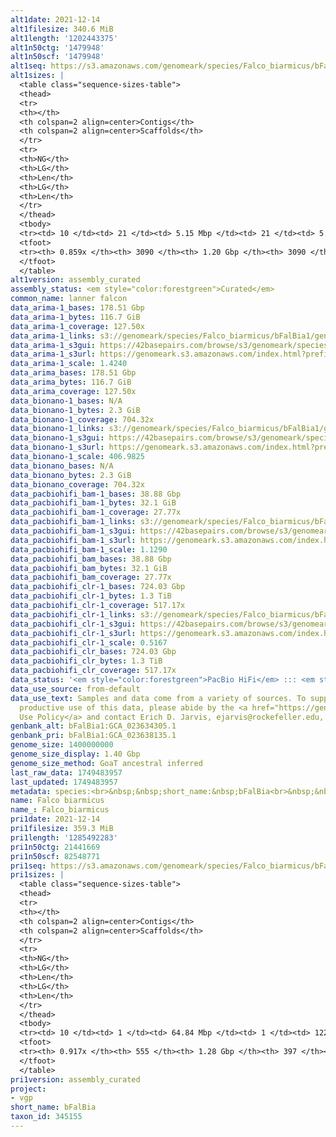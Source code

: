 ```yaml
---
alt1date: 2021-12-14
alt1filesize: 340.6 MiB
alt1length: '1202443375'
alt1n50ctg: '1479948'
alt1n50scf: '1479948'
alt1seq: https://s3.amazonaws.com/genomeark/species/Falco_biarmicus/bFalBia1/assembly_curated/bFalBia1.alt.cur.20211214.fasta.gz
alt1sizes: |
  <table class="sequence-sizes-table">
  <thead>
  <tr>
  <th></th>
  <th colspan=2 align=center>Contigs</th>
  <th colspan=2 align=center>Scaffolds</th>
  </tr>
  <tr>
  <th>NG</th>
  <th>LG</th>
  <th>Len</th>
  <th>LG</th>
  <th>Len</th>
  </tr>
  </thead>
  <tbody>
  <tr><td> 10 </td><td> 21 </td><td> 5.15 Mbp </td><td> 21 </td><td> 5.15 Mbp </td></tr><tr><td> 20 </td><td> 55 </td><td> 3.36 Mbp </td><td> 55 </td><td> 3.36 Mbp </td></tr><tr><td> 30 </td><td> 102 </td><td> 2.61 Mbp </td><td> 102 </td><td> 2.61 Mbp </td></tr><tr><td> 40 </td><td> 165 </td><td> 2.01 Mbp </td><td> 165 </td><td> 2.01 Mbp </td></tr><tr style="background-color:#cccccc;"><td> 50 </td><td> 248 </td><td> 1.48 Mbp </td><td> 248 </td><td> 1.48 Mbp </td></tr><tr><td> 60 </td><td> 362 </td><td> 1.00 Mbp </td><td> 362 </td><td> 1.00 Mbp </td></tr><tr><td> 70 </td><td> 543 </td><td> 0.61 Mbp </td><td> 543 </td><td> 0.61 Mbp </td></tr><tr><td> 80 </td><td> 1027 </td><td> 116.23 Kbp </td><td> 1027 </td><td> 116.23 Kbp </td></tr><tr><td> 90 </td><td> 0 </td><td>  </td><td> 0 </td><td>  </td></tr><tr><td> 100 </td><td> 0 </td><td>  </td><td> 0 </td><td>  </td></tr></tbody>
  <tfoot>
  <tr><th> 0.859x </th><th> 3090 </th><th> 1.20 Gbp </th><th> 3090 </th><th> 1.20 Gbp </th></tr>
  </tfoot>
  </table>
alt1version: assembly_curated
assembly_status: <em style="color:forestgreen">Curated</em>
common_name: lanner falcon
data_arima-1_bases: 178.51 Gbp
data_arima-1_bytes: 116.7 GiB
data_arima-1_coverage: 127.50x
data_arima-1_links: s3://genomeark/species/Falco_biarmicus/bFalBia1/genomic_data/arima/<br>
data_arima-1_s3gui: https://42basepairs.com/browse/s3/genomeark/species/Falco_biarmicus/bFalBia1/genomic_data/arima/
data_arima-1_s3url: https://genomeark.s3.amazonaws.com/index.html?prefix=species/Falco_biarmicus/bFalBia1/genomic_data/arima/
data_arima-1_scale: 1.4240
data_arima_bases: 178.51 Gbp
data_arima_bytes: 116.7 GiB
data_arima_coverage: 127.50x
data_bionano-1_bases: N/A
data_bionano-1_bytes: 2.3 GiB
data_bionano-1_coverage: 704.32x
data_bionano-1_links: s3://genomeark/species/Falco_biarmicus/bFalBia1/genomic_data/bionano/<br>
data_bionano-1_s3gui: https://42basepairs.com/browse/s3/genomeark/species/Falco_biarmicus/bFalBia1/genomic_data/bionano/
data_bionano-1_s3url: https://genomeark.s3.amazonaws.com/index.html?prefix=species/Falco_biarmicus/bFalBia1/genomic_data/bionano/
data_bionano-1_scale: 406.9825
data_bionano_bases: N/A
data_bionano_bytes: 2.3 GiB
data_bionano_coverage: 704.32x
data_pacbiohifi_bam-1_bases: 38.88 Gbp
data_pacbiohifi_bam-1_bytes: 32.1 GiB
data_pacbiohifi_bam-1_coverage: 27.77x
data_pacbiohifi_bam-1_links: s3://genomeark/species/Falco_biarmicus/bFalBia1/genomic_data/pacbio_hifi/<br>
data_pacbiohifi_bam-1_s3gui: https://42basepairs.com/browse/s3/genomeark/species/Falco_biarmicus/bFalBia1/genomic_data/pacbio_hifi/
data_pacbiohifi_bam-1_s3url: https://genomeark.s3.amazonaws.com/index.html?prefix=species/Falco_biarmicus/bFalBia1/genomic_data/pacbio_hifi/
data_pacbiohifi_bam-1_scale: 1.1290
data_pacbiohifi_bam_bases: 38.88 Gbp
data_pacbiohifi_bam_bytes: 32.1 GiB
data_pacbiohifi_bam_coverage: 27.77x
data_pacbiohifi_clr-1_bases: 724.03 Gbp
data_pacbiohifi_clr-1_bytes: 1.3 TiB
data_pacbiohifi_clr-1_coverage: 517.17x
data_pacbiohifi_clr-1_links: s3://genomeark/species/Falco_biarmicus/bFalBia1/genomic_data/pacbio_hifi/<br>
data_pacbiohifi_clr-1_s3gui: https://42basepairs.com/browse/s3/genomeark/species/Falco_biarmicus/bFalBia1/genomic_data/pacbio_hifi/
data_pacbiohifi_clr-1_s3url: https://genomeark.s3.amazonaws.com/index.html?prefix=species/Falco_biarmicus/bFalBia1/genomic_data/pacbio_hifi/
data_pacbiohifi_clr-1_scale: 0.5167
data_pacbiohifi_clr_bases: 724.03 Gbp
data_pacbiohifi_clr_bytes: 1.3 TiB
data_pacbiohifi_clr_coverage: 517.17x
data_status: '<em style="color:forestgreen">PacBio HiFi</em> ::: <em style="color:forestgreen">Arima</em>'
data_use_source: from-default
data_use_text: Samples and data come from a variety of sources. To support fair and
  productive use of this data, please abide by the <a href="https://genome10k.soe.ucsc.edu/data-use-policies/">Data
  Use Policy</a> and contact Erich D. Jarvis, ejarvis@rockefeller.edu, with any questions.
genbank_alt: bFalBia1:GCA_023634305.1
genbank_pri: bFalBia1:GCA_023638135.1
genome_size: 1400000000
genome_size_display: 1.40 Gbp
genome_size_method: GoaT ancestral inferred
last_raw_data: 1749483957
last_updated: 1749483957
metadata: species:<br>&nbsp;&nbsp;short_name:&nbsp;bFalBia<br>&nbsp;&nbsp;name:&nbsp;Falco&nbsp;biarmicus<br>&nbsp;&nbsp;taxon_id:&nbsp;345155<br>&nbsp;&nbsp;common_name:&nbsp;lanner&nbsp;falcon<br>&nbsp;&nbsp;order:<br>&nbsp;&nbsp;&nbsp;&nbsp;name:&nbsp;Falconiformes<br>&nbsp;&nbsp;family:<br>&nbsp;&nbsp;&nbsp;&nbsp;name:&nbsp;Falconidae<br>&nbsp;&nbsp;individuals:<br>&nbsp;&nbsp;&nbsp;&nbsp;-&nbsp;short_name:&nbsp;bFalBia1<br>&nbsp;&nbsp;&nbsp;&nbsp;&nbsp;&nbsp;provider:&nbsp;Farooq&nbsp;Al-Ajli<br>&nbsp;&nbsp;&nbsp;&nbsp;&nbsp;&nbsp;sex:&nbsp;female<br>&nbsp;&nbsp;genome_size:&nbsp;1400000000<br>&nbsp;&nbsp;genome_size_method:&nbsp;GoaT&nbsp;ancestral&nbsp;inferred<br>&nbsp;&nbsp;project:&nbsp;[&nbsp;vgp&nbsp;]<br>
name: Falco biarmicus
name_: Falco_biarmicus
pri1date: 2021-12-14
pri1filesize: 359.3 MiB
pri1length: '1285492283'
pri1n50ctg: 21441669
pri1n50scf: 82548771
pri1seq: https://s3.amazonaws.com/genomeark/species/Falco_biarmicus/bFalBia1/assembly_curated/bFalBia1.pri.cur.20211214.fasta.gz
pri1sizes: |
  <table class="sequence-sizes-table">
  <thead>
  <tr>
  <th></th>
  <th colspan=2 align=center>Contigs</th>
  <th colspan=2 align=center>Scaffolds</th>
  </tr>
  <tr>
  <th>NG</th>
  <th>LG</th>
  <th>Len</th>
  <th>LG</th>
  <th>Len</th>
  </tr>
  </thead>
  <tbody>
  <tr><td> 10 </td><td> 1 </td><td> 64.84 Mbp </td><td> 1 </td><td> 122.59 Mbp </td></tr><tr><td> 20 </td><td> 3 </td><td> 64.40 Mbp </td><td> 2 </td><td> 121.83 Mbp </td></tr><tr><td> 30 </td><td> 6 </td><td> 50.91 Mbp </td><td> 3 </td><td> 113.38 Mbp </td></tr><tr><td> 40 </td><td> 10 </td><td> 37.75 Mbp </td><td> 4 </td><td> 92.83 Mbp </td></tr><tr style="background-color:#cccccc;"><td> 50 </td><td> 14 </td><td style="background-color:#88ff88;"> 21.44 Mbp </td><td> 6 </td><td style="background-color:#88ff88;"> 82.55 Mbp </td></tr><tr><td> 60 </td><td> 22 </td><td> 16.50 Mbp </td><td> 8 </td><td> 66.36 Mbp </td></tr><tr><td> 70 </td><td> 33 </td><td> 9.40 Mbp </td><td> 10 </td><td> 38.14 Mbp </td></tr><tr><td> 80 </td><td> 60 </td><td> 2.83 Mbp </td><td> 15 </td><td> 24.36 Mbp </td></tr><tr><td> 90 </td><td> 284 </td><td> 182.94 Kbp </td><td> 144 </td><td> 233.38 Kbp </td></tr><tr><td> 100 </td><td> 0 </td><td>  </td><td> 0 </td><td>  </td></tr></tbody>
  <tfoot>
  <tr><th> 0.917x </th><th> 555 </th><th> 1.28 Gbp </th><th> 397 </th><th> 1.29 Gbp </th></tr>
  </tfoot>
  </table>
pri1version: assembly_curated
project:
- vgp
short_name: bFalBia
taxon_id: 345155
---
```

